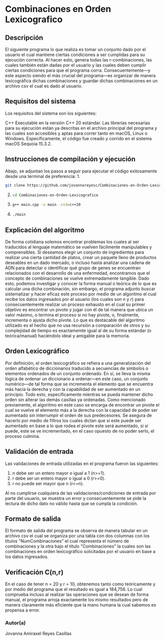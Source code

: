 # Combinaciones en Orden Lexicografico

## Descripción

El siguiente programa lo que realiza es tomar un conjunto dado por el usuario el cual mantiene ciertas condiciones a ser cumplidas para su ejecución correcta. Al hacer esto, genera todas las r-combinaciones, las cuales también están dadas por el usuario y las cuales deben cumplir ciertas condiciones para que el programa corra. Consecuentemente—y este aspecto siendo el más crucial del programa—es organizar de manera lexicográfica dichas combinaciones y guardar dichas combinaciones en un archivo csv el cual es dado al usuario. 

## Requisitos del sistema 

Los requisitos del sistema son los siguientes: 

C++ Executable en la versión C++ 20 estándar. Las librerías necesarias para su ejecución están ya descritas en el archivo principal del programa y las cuales son accesibles y aptas para correr tanto en macOS, Linux o Windows. Específicamente, el código fue creado y corrido en el sistema macOS Sequoia 15.3.2.

## Instrucciones de compilación y ejecución

Abajo, se adjuntan los pasos a seguir para ejecutar el código exitosamente desde una terminal de preferencia:
1.
   ```sh
   git clone https://github.com/jovannareyesc/Combinaciones-en-Orden-Lexicografico
   ```
2. 
   ```sh
   cd Combinaciones-en-Orden-Lexicografico

   ```
3. 
   ```sh
   g++ main.cpp -o main -std=c++20
   ```
4. 
   ```sh
   ./main
   ```

## Explicación del algoritmo

De forma cotidiana solemos encontrar problemas los cuales al ser traducidos al lenguaje matemático se vuelven fácilmente manipulables y comprensibles. Si deseamos elegir un conjunto de ingredientes para realizar una cierta cantidad de platos, crear un paquete lleno de productos deseables en un dado mercado, o incluso hasta analizar una cadena de ADN para detectar o identificar qué grupo de genes se encuentran relacionados con el desarrollo de una enfermedad, encontramos que el concepto de combinaciones se vuelve extremadamente tangible. Dado esto, podemos investigar y conocer la forma manual o teórica de lo que es calcular una dicha combinación, sin embargo, el programa adjunto buscar sistematizar y hacer eficaz este proceso por medio de un algoritmo el cual recibe los datos ingresados por el usuario (los cuales son _n_ y _r_) para consecuentemente realizar un proceso exhausto en el cual su primer objetivo es encontrar un pivote y jugar con él de tal manera que ubica un valor máximo, o termina el proceso si no hay pivote, o, finalmente, incrementa o ajusta dicho pivote. Lo que es destacable del algoritmo utilizado es el hecho que no usa recursión a comparación de otros y su complejidad de tiempo es exactamemte igual al de su forma estándar (o teórica/manual) haciéndolo ideal y amigable para la memoria. 

## Orden Lexicográfico

Por definición, el orden lexicográfico se refiera a una generalización del orden alfabético de diccionarios traducido a secuencias de símbolos o elementos ordenados de un conjunto ordenado. En sí, se lleva la misma lógica de ordenar un diccionario a ordenar—en este caso, un conjunto numérico—de tal forma que se incrementa el elemento que se encuentra más hacia la derecha y con la capabilidad de ser aumentado en un principio. Todo esto, específicamente mientras se pueda mantener dicho orden sin alterar las demás casillas ya ordenadas. Como mencionado previamente, el algoritmo en este caso se encarga de encontrar un pivote el cual se vuelve el elemento más a la derecha con la capacidad de poder ser aumentado sin interrumpir el orden de sus predecesores. Se asegura de hacerlo por medio de filtros los cuales dictan que si este puede ser aumentado en base a lo que rodea el pivote este será aumentado, si sí puede, este se ve incrementado, en el caso opuesto de no poder serlo, el proceso culmina. 

## Validación de entrada

Las validaciones de entrada utilizadas en el programa fueron las siguientes:
1. n debe ser un entero mayor o igual a 1 (n>=1).
2. r debe ser un entero mayor o igual a 0 (r>=0).
3. r no puede ser mayor que n (r<=n).

Al no cumplirse cualquiera de las validaciones/condiciones de entrada por parte del usuario, se muestra un error y consecuentemente se pide la lectura de dicho dato no válido hasta que se cumpla la condición.

## Formato de salida

El formato de salida del programa se observa de manera tabular en un archivo csv el cual se organiza por una tabla con dos columnas con los títulos "NumCombinaciones" el cual representa el número de combinaciones y la otra bajo el título "Combinaciones" la cuales son las combinaciones en orden lexicográfico solicitadas por el usuario en base a los datos ingresados.

## Verificación C(n,r)

En el caso de tener n = 20 y r = 10, obtenemos tanto como teóricamente y por medio del programa que el resultado es igual a 184,756. Lo cual comprueba incluso al realizar las operaciones que se desean de forma manual, el programa arroja exactamente los mismo resultados pero de manera claramente más eficiente que la mano humana la cual sabemos es propensa a error. 

### Autor(a)

Jovanna Amiraxel Reyes Casillas

